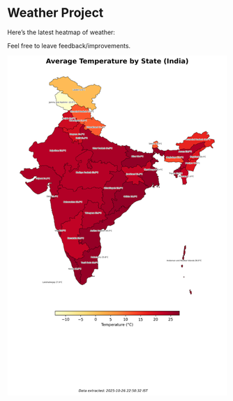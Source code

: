 # Weather Project

Here’s the latest heatmap of weather:

Feel free to leave feedback/improvements.

![India Heatmap](docs/assets/india_heatmap.png?v=FE5862)
